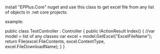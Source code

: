 install "EPPlus.Core" nuget and use this class to get excel file from any list of objects in .net core projects:

example:

public class TestController : Controller
{
    public IActionResult Index()
    {
        //var model = list of any classes
        var excel = model.GetExcel("ExcelFileName");
        return File(excel.FileContents, excel.ContentType, excel.FileDownloadName);
    }
}
